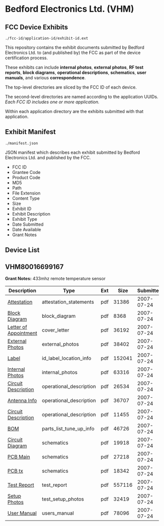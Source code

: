 # Bedford Electronics Ltd. (VHM)
## FCC Device Exhibits

```
./fcc-id/application-id/exhibit-id.ext
```

This repository contains the exhibit documents submitted by Bedford Electronics Ltd. to (and published by) the FCC as part of the device certification process.

These exhibits can include **internal photos**, **external photos**, **RF test reports**, **block diagrams**, **operational descriptions**, **schematics**, **user manuals**, and various **correspondence**.

The top-level directories are sliced by the FCC ID of each device.

The second-level directories are named according to the application UUIDs. *Each FCC ID includes one or more application.*

Within each application directory are the exhibits submitted with that application. 

## Exhibit Manifest

```
./manifest.json
```

JSON manifest which describes each exhibit submitted by Bedford Electronics Ltd. and published by the FCC.

- FCC ID
- Grantee Code
- Product Code
- MD5
- Path
- File Extension
- Content Type
- Size
- Exhibit ID
- Exhibit Description
- Exhibit Type
- Date Submitted
- Date Available
- Grant Notes

## Device List
## VHM80016699167
**Grant Notes:** 433mhz remote temperature sensor

| Description | Type | Ext | Size | Submitted | Available |
| ----------- | ---- | --- | ---- | --------- | --------- |
| [Attestation](VHM80016699167/bed2413f350677d3f980e9b2f1802104/820064.pdf) | attestation_statements | pdf | 31386 | 2007-07-24 | 2007-07-24 |
| [Block Diagram](VHM80016699167/bed2413f350677d3f980e9b2f1802104/820058.pdf) | block_diagram | pdf | 8368 | 2007-07-24 | 2007-07-24 |
| [Letter of Appointment](VHM80016699167/bed2413f350677d3f980e9b2f1802104/820063.pdf) | cover_letter | pdf | 36192 | 2007-07-24 | 2007-07-24 |
| [External Photos](VHM80016699167/bed2413f350677d3f980e9b2f1802104/820060.pdf) | external_photos | pdf | 38402 | 2007-07-24 | 2007-07-24 |
| [Label](VHM80016699167/bed2413f350677d3f980e9b2f1802104/820054.pdf) | id_label_location_info | pdf | 152041 | 2007-07-24 | 2007-07-24 |
| [Internal Photos](VHM80016699167/bed2413f350677d3f980e9b2f1802104/820062.pdf) | internal_photos | pdf | 63316 | 2007-07-24 | 2007-07-24 |
| [Circuit Description](VHM80016699167/bed2413f350677d3f980e9b2f1802104/820053.pdf) | operational_description | pdf | 26534 | 2007-07-24 | 2007-07-24 |
| [Antenna Info](VHM80016699167/bed2413f350677d3f980e9b2f1802104/820057.pdf) | operational_description | pdf | 36707 | 2007-07-24 | 2007-07-24 |
| [Circuit Description](VHM80016699167/bed2413f350677d3f980e9b2f1802104/820059.pdf) | operational_description | pdf | 11455 | 2007-07-24 | 2007-07-24 |
| [BOM](VHM80016699167/bed2413f350677d3f980e9b2f1802104/820051.pdf) | parts_list_tune_up_info | pdf | 46726 | 2007-07-24 | 2007-07-24 |
| [Circuit Diagram](VHM80016699167/bed2413f350677d3f980e9b2f1802104/820052.pdf) | schematics | pdf | 19918 | 2007-07-24 | 2007-07-24 |
| [PCB Main](VHM80016699167/bed2413f350677d3f980e9b2f1802104/820056.pdf) | schematics | pdf | 27218 | 2007-07-24 | 2007-07-24 |
| [PCB tx](VHM80016699167/bed2413f350677d3f980e9b2f1802104/820066.pdf) | schematics | pdf | 18342 | 2007-07-24 | 2007-07-24 |
| [Test Report](VHM80016699167/bed2413f350677d3f980e9b2f1802104/820061.pdf) | test_report | pdf | 557116 | 2007-07-24 | 2007-07-24 |
| [Setup Photos](VHM80016699167/bed2413f350677d3f980e9b2f1802104/820065.pdf) | test_setup_photos | pdf | 32419 | 2007-07-24 | 2007-07-24 |
| [User Manual](VHM80016699167/bed2413f350677d3f980e9b2f1802104/820055.pdf) | users_manual | pdf | 78096 | 2007-07-24 | 2007-07-24 |
